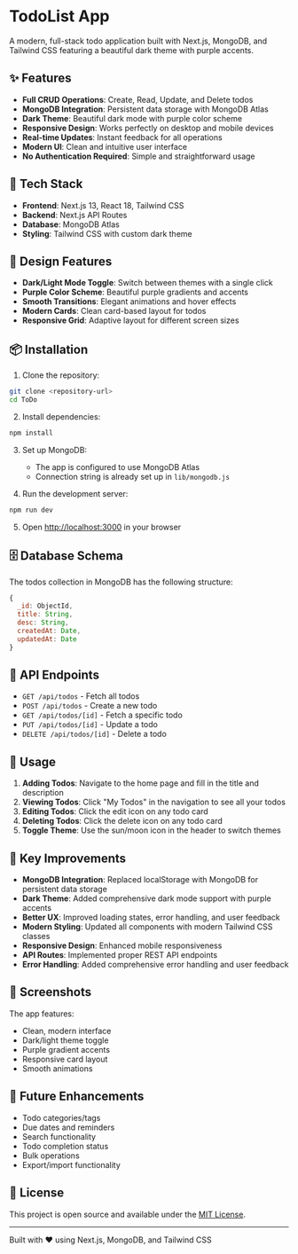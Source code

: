 # TodoList App

A modern, full-stack todo application built with Next.js, MongoDB, and Tailwind CSS featuring a beautiful dark theme with purple accents.

## ✨ Features

- **Full CRUD Operations**: Create, Read, Update, and Delete todos
- **MongoDB Integration**: Persistent data storage with MongoDB Atlas
- **Dark Theme**: Beautiful dark mode with purple color scheme
- **Responsive Design**: Works perfectly on desktop and mobile devices
- **Real-time Updates**: Instant feedback for all operations
- **Modern UI**: Clean and intuitive user interface
- **No Authentication Required**: Simple and straightforward usage

## 🚀 Tech Stack

- **Frontend**: Next.js 13, React 18, Tailwind CSS
- **Backend**: Next.js API Routes
- **Database**: MongoDB Atlas
- **Styling**: Tailwind CSS with custom dark theme

## 🎨 Design Features

- **Dark/Light Mode Toggle**: Switch between themes with a single click
- **Purple Color Scheme**: Beautiful purple gradients and accents
- **Smooth Transitions**: Elegant animations and hover effects
- **Modern Cards**: Clean card-based layout for todos
- **Responsive Grid**: Adaptive layout for different screen sizes

## 📦 Installation

1. Clone the repository:
```bash
git clone <repository-url>
cd ToDo
```

2. Install dependencies:
```bash
npm install
```

3. Set up MongoDB:
   - The app is configured to use MongoDB Atlas
   - Connection string is already set up in `lib/mongodb.js`

4. Run the development server:
```bash
npm run dev
```

5. Open [http://localhost:3000](http://localhost:3000) in your browser

## 🗄️ Database Schema

The todos collection in MongoDB has the following structure:

```javascript
{
  _id: ObjectId,
  title: String,
  desc: String,
  createdAt: Date,
  updatedAt: Date
}
```

## 🔧 API Endpoints

- `GET /api/todos` - Fetch all todos
- `POST /api/todos` - Create a new todo
- `GET /api/todos/[id]` - Fetch a specific todo
- `PUT /api/todos/[id]` - Update a todo
- `DELETE /api/todos/[id]` - Delete a todo

## 🎯 Usage

1. **Adding Todos**: Navigate to the home page and fill in the title and description
2. **Viewing Todos**: Click "My Todos" in the navigation to see all your todos
3. **Editing Todos**: Click the edit icon on any todo card
4. **Deleting Todos**: Click the delete icon on any todo card
5. **Toggle Theme**: Use the sun/moon icon in the header to switch themes

## 🌟 Key Improvements

- **MongoDB Integration**: Replaced localStorage with MongoDB for persistent data storage
- **Dark Theme**: Added comprehensive dark mode support with purple accents
- **Better UX**: Improved loading states, error handling, and user feedback
- **Modern Styling**: Updated all components with modern Tailwind CSS classes
- **Responsive Design**: Enhanced mobile responsiveness
- **API Routes**: Implemented proper REST API endpoints
- **Error Handling**: Added comprehensive error handling and user feedback

## 📱 Screenshots

The app features:
- Clean, modern interface
- Dark/light theme toggle
- Purple gradient accents
- Responsive card layout
- Smooth animations

## 🔮 Future Enhancements

- Todo categories/tags
- Due dates and reminders
- Search functionality
- Todo completion status
- Bulk operations
- Export/import functionality

## 📄 License

This project is open source and available under the [MIT License](LICENSE).

---

Built with ❤️ using Next.js, MongoDB, and Tailwind CSS
